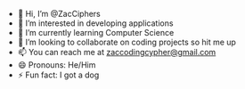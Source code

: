- 👋 Hi, I’m @ZacCiphers
- 👀 I’m interested in developing applications
- 🌱 I’m currently learning Computer Science
- 💞️ I’m looking to collaborate on coding projects so hit me up
- 📫 You can reach me at zaccodingcypher@gmail.com
- 😄 Pronouns: He/Him
- ⚡ Fun fact: I got a dog

<!---
ZacCiphers/ZacCiphers is a ✨ special ✨ repository because its `README.md` (this file) appears on your GitHub profile.
You can click the Preview link to take a look at your changes.
--->
